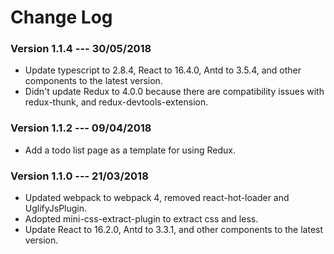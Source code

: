 # Change Log

### Version 1.1.4 --- 30/05/2018

* Update typescript to 2.8.4, React to 16.4.0, Antd to 3.5.4, and other components to the latest version. 
* Didn't update Redux to 4.0.0 because there are compatibility issues with redux-thunk, and redux-devtools-extension.

### Version 1.1.2 --- 09/04/2018

* Add a todo list page as a template for using Redux.

### Version 1.1.0 --- 21/03/2018

* Updated webpack to webpack 4, removed react-hot-loader and UglifyJsPlugin.
* Adopted mini-css-extract-plugin to extract css and less.
* Update React to 16.2.0, Antd to 3.3.1, and other components to the latest version. 